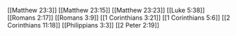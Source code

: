 [[Matthew 23:3]]
[[Matthew 23:15]]
[[Matthew 23:23]]
[[Luke 5:38]]
[[Romans 2:17]]
[[Romans 3:9]]
[[1 Corinthians 3:21]]
[[1 Corinthians 5:6]]
[[2 Corinthians 11:18]]
[[Philippians 3:3]]
[[2 Peter 2:19]]
